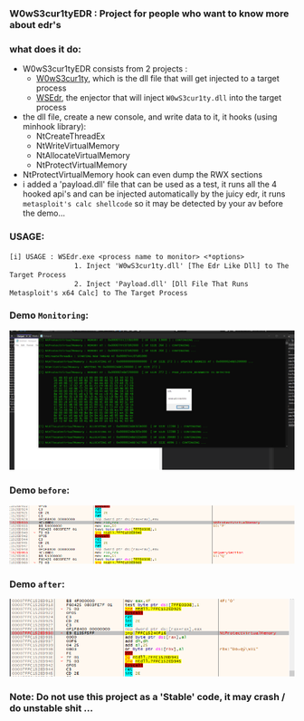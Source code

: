 ### W0wS3cur1tyEDR : Project for people who want to know more about edr's

### what does it do:
- W0wS3cur1tyEDR consists from 2 projects : 
    - [W0wS3cur1ty](https://github.com/ORCx41/W0wS3cur1tyEDR/tree/main/W0wS3cur1ty), which is the dll file that will get injected to a target process
    - [WSEdr](https://github.com/ORCx41/W0wS3cur1tyEDR/tree/main/WSEdr), the enjector that will inject `W0wS3cur1ty.dll` into the target process
- the dll file, create a new console, and write data to it, it hooks (using minhook library):
    - NtCreateThreadEx
    - NtWriteVirtualMemory
    - NtAllocateVirtualMemory
    - NtProtectVirtualMemory 
- NtProtectVirtualMemory hook can even dump the RWX sections     
- i added a 'payload.dll' file that can be used as a test, it runs all the 4 hooked api's and can be injected automatically by the juicy edr, it runs `metasploit's calc shellcode` so it may be detected by your av before the demo...

### USAGE:
```
[i] USAGE : WSEdr.exe <process name to monitor> <*options>
                1. Inject 'W0wS3cur1ty.dll' [The Edr Like Dll] to The Target Process
                2. Inject 'Payload.dll' [Dll File That Runs Metasploit's x64 Calc] to The Target Process
```


### Demo `Monitoring`:
![img](https://github.com/ORCx41/W0wS3cur1tyEDR/blob/main/images/demo.png?raw=true)

### Demo `before`:
![img](https://github.com/ORCx41/W0wS3cur1tyEDR/blob/main/images/before.png?raw=true)

### Demo `after`:
![img](https://github.com/ORCx41/W0wS3cur1tyEDR/blob/main/images/after.png?raw=true)

### Note: Do not use this project as a 'Stable' code, it may crash / do unstable shit ...



